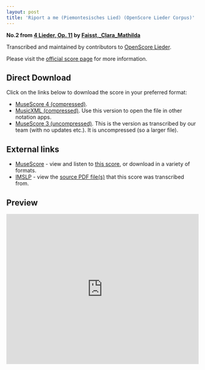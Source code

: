 ```yaml
---
layout: post
title: 'Riport a me (Piemontesisches Lied) (OpenScore Lieder Corpus)'
---
```


__No.2 from [4 Lieder, Op. 11](https://fourscoreandmore.org/openscore/lieder/Faisst,_Clara_Mathilda/4_Lieder,_Op._11/) by [Faisst,_Clara_Mathilda](https://fourscoreandmore.org/openscore/lieder/Faisst,_Clara_Mathilda)__

Transcribed and maintained by contributors to [OpenScore Lieder].

Please visit the [official score page] for more information.

[official score page]: https://musescore.com/openscore-lieder-corpus/scores/6258930
[OpenScore Lieder]: https://musescore.com/openscore-lieder-corpus

## Direct Download

Click on the links below to download the score in your preferred format:
- [MuseScore 4 (compressed)](https://fourscoreandmore.org/openscore/lieder/Faisst,_Clara_Mathilda/4_Lieder,_Op._11/2_Riport_a_me_%28Piemontesisches_Lied%29.mscz).
- [MusicXML (compressed)](https://fourscoreandmore.org/openscore/lieder/Faisst,_Clara_Mathilda/4_Lieder,_Op._11/2_Riport_a_me_%28Piemontesisches_Lied%29.mxl). Use this version to open the file in other notation apps.
- [MuseScore 3 (uncompressed)](https://raw.githubusercontent.com/OpenScore/Lieder/refs/heads/main/scores/Faisst,_Clara_Mathilda/4_Lieder,_Op._11/2_Riport_a_me_%28Piemontesisches_Lied%29/lc6258930.mscx). This is the version as transcribed by our team (with no updates etc.). It is uncompressed (so a larger file).

## External links

- [MuseScore] - view and listen to [this score][MuseScore], or download in a variety of formats.
- [IMSLP] - view the [source PDF file(s)][IMSLP] that this score was transcribed from.

[MuseScore]: https://musescore.com/score/6258930
[IMSLP]: https://imslp.org/wiki/Special:ReverseLookup/622103

## Preview

<iframe width="100%" height="394" src="https://musescore.com/openscore-lieder-corpus/scores/6258930/embed" frameborder="0" allowfullscreen allow="autoplay; fullscreen"></iframe>
